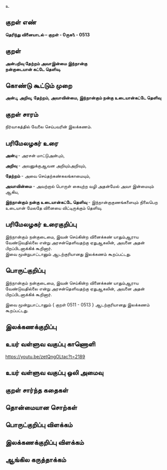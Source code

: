 உ

## குறள் எண் 

**தெரிந்து வினையாடல்  – குறள் - 0ருக௩ - 0513**  

## குறள் 

**அன்பறிவு தேற்றம் அவாஇன்மை இந்நான்கு  
நன்குடையான் கட்டே தெளிவு.**

## கொண்டு கூட்டும் முறை

**அன்பு, அறிவு, தேற்றம், அவாவின்மை, இந்நான்கும் நன்கு உடையான்கட்டே தெளிவு**

## குறள் சாரம் 

நிர்வாகத்தில் வேலை செய்பவரின் இலக்கணம்.  

## பரிமேலழகர் உரை

**அன்பு** - அரசன் மாட்டுஅன்பும்,  

**அறிவு** - அவனுக்குஆவன அறியும்அறிவும்,  

**தேற்றம்** - அவை செய்தற்கண்கலங்காமையும்,  

**அவாவின்மை** - அவற்றால் பொருள் கையுற்ற வழி அதன்மேல் அவா இன்மையும் ஆகிய,  

**இந்நான்கும் நன்கு உடையான்கட்டே தெளிவு** - இந்நான்குகுணங்களையும் நிலைபெற உடையான் மேலதே வினையை விட்டிருக்கும் தெளிவு.   

## பரிமேலழகர் உரைகுறிப்பு   

இந்நான்கும் நன்குடைமை, இவன் செய்கின்ற வினைக்கண் யாதும்ஆராய வேண்டுவதில்லை என்று அரசன்தெளிவதற்கு ஏதுஆகலின், அவனை அதன் பிறப்பிடனாக்கிக் கூறினார்.  
இவை மூன்றுபாட்டானும் ஆடற்குரியானது இலக்கணம் கூறப்பட்டது.  

## பொருட்குறிப்பு 

இந்நான்கும் நன்குடைமை, இவன் செய்கின்ற வினைக்கண் யாதும்ஆராய வேண்டுவதில்லை என்று அரசன்தெளிவதற்கு ஏதுஆகலின், அவனை அதன் பிறப்பிடனாக்கிக் கூறினார். 

இவை மூன்றுபாட்டானும் { குறள் 0511 - 0513 } ஆடற்குரியானது இலக்கணம் கூறப்பட்டது.    

## இலக்கணக்குறிப்பு  


## உயர் வள்ளுவ வகுப்பு காணொளி

https://youtu.be/zetQngOLtac?t=2189

## உயர் வள்ளுவ வகுப்பு ஒலி அமைவு 

 
## குறள் சார்ந்த கதைகள் 


## தொன்மையான சொற்கள்


## பொருட்குறிப்பு விளக்கம்


## இலக்கணக்குறிப்பு விளக்கம்


## ஆங்கில கருத்தாக்கம் 


